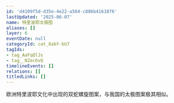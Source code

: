 ```yaml
---
id: 'd4109f5d-d35e-4e22-a564-c886b4161076'
lastUpdated: '2025-06-07'
name: 特里波耶太极图
aliases: []
layer: 6
eventDate: null
categoryId: cat_8abY-bU7
tagIds:
- tag_AaFqQlJs
- tag__NZec6vQ
timelineEvents: []
relations: []
titledLinks: []
---
```

欧洲特里波耶文化中出现的双蛇螺旋图案，与我国的太极图案极其相似。
